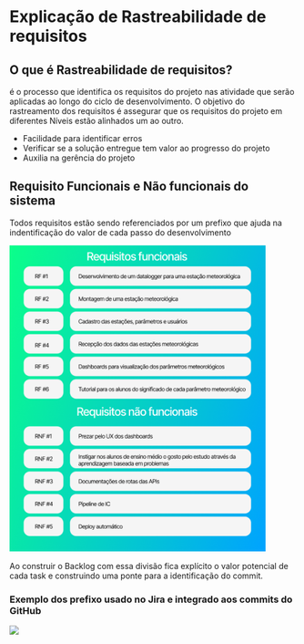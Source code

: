 # Explicação de Rastreabilidade de requisitos <a id="deployment"></a>

## O que é Rastreabilidade de requisitos?
é o processo que identifica os requisitos do projeto nas atividade que serão aplicadas ao longo do ciclo de desenvolvimento.
O objetivo do rastreamento dos requisitos é assegurar que os requisitos do projeto em diferentes Níveis estão alinhados um ao outro.
- Facilidade para identificar erros
- Verificar se a solução entregue tem valor ao progresso do projeto
- Auxilia na gerência do projeto


## Requisito Funcionais e Não funcionais do sistema

Todos requisitos estão sendo referenciados por um prefixo que ajuda na indentificação do valor de cada passo do desenvolvimento 

<img src="https://github.com/Vitality-4DSM/Documentacao/blob/main/Documentação/Backlog.png" width="450">

Ao construir o Backlog com essa divisão fica explícito o valor potencial de cada task e construindo uma ponte para a identificação do commit.

<h3>Exemplo dos prefixo usado no Jira e integrado aos commits do GitHub </h3>
<img src="https" width="450">





